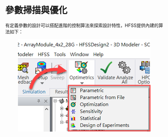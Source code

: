 # 參數掃描與優化

有定義參數的設計可以搭配進階的控制算法來探索設計特性，HFSS提供內建的算法如下：

<figure><img src="../.gitbook/assets/image (14).png" alt=""><figcaption></figcaption></figure>
